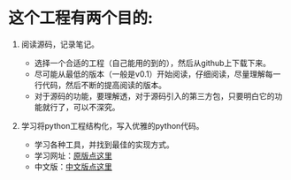 这个工程有两个目的:
============

1. 阅读源码，记录笔记。  
    * 选择一个合适的工程（自己能用的到的），然后从github上下载下来。  
    * 尽可能从最低的版本（一般是v0.1）开始阅读，仔细阅读，尽量理解每一行代码，然后不断的提高阅读的版本。  
    * 对于源码的功能，要理解透，对于源码引入的第三方包，只要明白它的功能就行了，可以不深究。

2. 学习将python工程结构化，写入优雅的python代码。
    * 学习各种工具，并找到最佳的实现方式。  
    * 学习网址：[原版点这里](http://docs.python-guide.org/en/latest/)  
    * 中文版：[中文版点这里](https://pythonguidecn.readthedocs.io/zh/latest/index.html)
